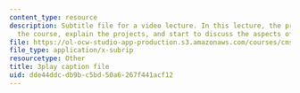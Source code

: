 ```yaml
---
content_type: resource
description: Subtitle file for a video lecture. In this lecture, the professors introduce
  the course, explain the projects, and start to discuss the aspects of various games.
file: https://ol-ocw-studio-app-production.s3.amazonaws.com/courses/cms-611j-creating-video-games-fall-2014/dde44ddcdb9bc5bd50a6267f441acf12_pfDfriSjFbY.srt
file_type: application/x-subrip
resourcetype: Other
title: 3play caption file
uid: dde44ddc-db9b-c5bd-50a6-267f441acf12
---
```

